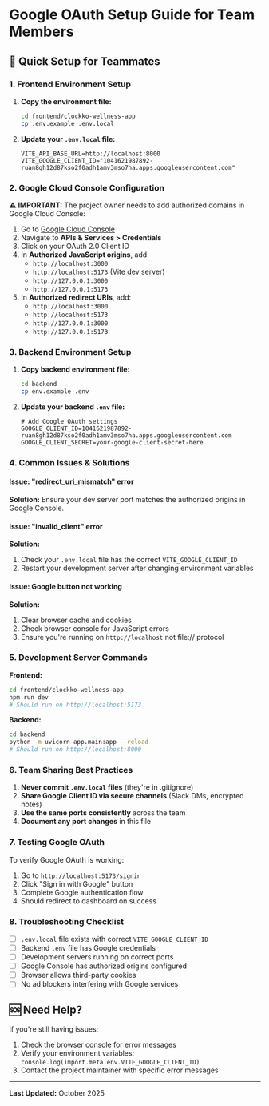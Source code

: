# Google OAuth Setup Guide for Team Members

## 🚀 Quick Setup for Teammates

### 1. Frontend Environment Setup

1. **Copy the environment file:**
   ```bash
   cd frontend/clockko-wellness-app
   cp .env.example .env.local
   ```

2. **Update your `.env.local` file:**
   ```env
   VITE_API_BASE_URL=http://localhost:8000
   VITE_GOOGLE_CLIENT_ID="1041621987892-ruan8gh12d87kso2f0adh1amv3mso7ha.apps.googleusercontent.com"
   ```

### 2. Google Cloud Console Configuration

**⚠️ IMPORTANT:** The project owner needs to add authorized domains in Google Cloud Console:

1. Go to [Google Cloud Console](https://console.cloud.google.com/)
2. Navigate to **APIs & Services > Credentials**
3. Click on your OAuth 2.0 Client ID
4. In **Authorized JavaScript origins**, add:
   - `http://localhost:3000`
   - `http://localhost:5173` (Vite dev server)
   - `http://127.0.0.1:3000`
   - `http://127.0.0.1:5173`
5. In **Authorized redirect URIs**, add:
   - `http://localhost:3000`
   - `http://localhost:5173`
   - `http://127.0.0.1:3000`
   - `http://127.0.0.1:5173`

### 3. Backend Environment Setup

1. **Copy backend environment file:**
   ```bash
   cd backend
   cp env.example .env
   ```

2. **Update your backend `.env` file:**
   ```env
   # Add Google OAuth settings
   GOOGLE_CLIENT_ID=1041621987892-ruan8gh12d87kso2f0adh1amv3mso7ha.apps.googleusercontent.com
   GOOGLE_CLIENT_SECRET=your-google-client-secret-here
   ```

### 4. Common Issues & Solutions

#### Issue: "redirect_uri_mismatch" error
**Solution:** Ensure your dev server port matches the authorized origins in Google Console.

#### Issue: "invalid_client" error
**Solution:** 
1. Check your `.env.local` file has the correct `VITE_GOOGLE_CLIENT_ID`
2. Restart your development server after changing environment variables

#### Issue: Google button not working
**Solution:**
1. Clear browser cache and cookies
2. Check browser console for JavaScript errors
3. Ensure you're running on `http://localhost` not file:// protocol

### 5. Development Server Commands

**Frontend:**
```bash
cd frontend/clockko-wellness-app
npm run dev
# Should run on http://localhost:5173
```

**Backend:**
```bash
cd backend
python -m uvicorn app.main:app --reload
# Should run on http://localhost:8000
```

### 6. Team Sharing Best Practices

1. **Never commit `.env.local` files** (they're in .gitignore)
2. **Share Google Client ID via secure channels** (Slack DMs, encrypted notes)
3. **Use the same ports consistently** across the team
4. **Document any port changes** in this file

### 7. Testing Google OAuth

To verify Google OAuth is working:

1. Go to `http://localhost:5173/signin`
2. Click "Sign in with Google" button
3. Complete Google authentication flow
4. Should redirect to dashboard on success

### 8. Troubleshooting Checklist

- [ ] `.env.local` file exists with correct `VITE_GOOGLE_CLIENT_ID`
- [ ] Backend `.env` file has Google credentials
- [ ] Development servers running on correct ports
- [ ] Google Console has authorized origins configured
- [ ] Browser allows third-party cookies
- [ ] No ad blockers interfering with Google services

## 🆘 Need Help?

If you're still having issues:
1. Check the browser console for error messages
2. Verify your environment variables: `console.log(import.meta.env.VITE_GOOGLE_CLIENT_ID)`
3. Contact the project maintainer with specific error messages

---
**Last Updated:** October 2025